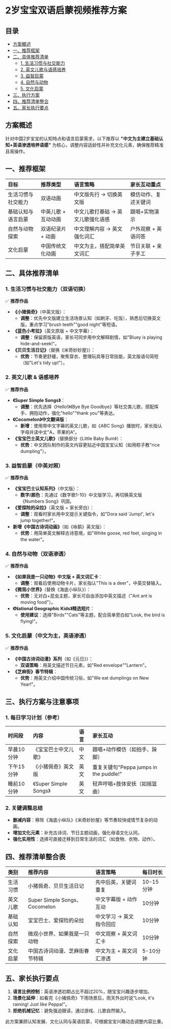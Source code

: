 # 2岁宝宝双语启蒙视频推荐方案

## 目录
- [方案概述](#方案概述)
- [一、推荐框架](#一推荐框架)
- [二、具体推荐清单](#二具体推荐清单)
  - [1. 生活习惯与社交能力](#1-生活习惯与社交能力)
  - [2. 英文儿歌与语感培养](#2-英文儿歌与语感培养)
  - [3. 益智启蒙](#3-益智启蒙)
  - [4. 自然与动物](#4-自然与动物)
  - [5. 文化启蒙](#5-文化启蒙)
- [三、执行方案](#三执行方案)
- [四、推荐清单整合](#四推荐清单整合)
- [五、家长执行要点](#五家长执行要点)

## 方案概述

针对中国2岁宝宝的认知特点和语言启蒙需求，以下推荐以 **"中文为主建立基础认知+英语渗透培养语感"** 为核心，调整内容适龄性并补充文化元素，确保推荐精准且易操作。

## 一、推荐框架

| 目标 | 推荐类型 | 语言策略 | 家长互动重点 |
|:-----|:---------|:---------|:-------------|
| 生活习惯与社交能力 | 双语动画 | 中文版先行 → 切换英文版 | 模仿动作、复述关键词 |
| 基础认知与语言启蒙 | 中英儿歌 + 互动动画 | 中文儿歌打基础 → 英文儿歌强化语感 | 跟唱+实物演示 |
| 自然与动物探索 | 双语纪录片 + 动画 | 中文理解内容 → 英文强化词汇 | 户外观察 + 英语问答 |
| 文化启蒙 | 中国传统文化动画 | 中文为主，搭配简单英文词汇 | 节日关联 + 亲子手工 |

## 二、具体推荐清单

### 1. 生活习惯与社交能力（双语切换）

✅ **推荐作品**  
- **《小猪佩奇》**（中英文版）：  
  - **调整**：优先中文版建立生活场景认知（如刷牙、吃饭），熟悉后切换英文版，重点学习"brush teeth""good night"等短语。  
- **《蓝色小考拉》**（英文原版 + 中文字幕）：  
  - **调整**：保留原版英语，家长可同步用中文解释剧情，如"Bluey is playing hide-and-seek!"。  
- **《贝贝生活日记》**（替换《米奇妙妙屋》）：  
  - **优势**：节奏更舒缓，聚焦穿衣、整理玩具等日常技能，英文版语句简短（如"Let's tidy up!"）。  

### 2. 英文儿歌 & 语感培养

✅ **推荐作品**  
- **《Super Simple Songs》**：  
  - **调整**：优先选择《Hello!》《Bye Bye Goodbye》等社交类儿歌，搭配挥手、拥抱动作，强化"hello""thank you"等表达。  
- **《Cocomelon》中文翻译版**：  
  - **新增**：使用带中文字幕的英文儿歌，如《ABC Song》播放时，家长指认字母并读中文"A，苹果的A"。  
- **《宝宝巴士英文儿歌》**（替换部分《Little Baby Bum》）：  
  - **优势**：中文团队制作的英文内容更贴近中国宝宝认知（如用粽子教"rice dumpling"）。  

### 3. 益智启蒙（中英对照）

✅ **推荐作品**  
- **《宝宝巴士认知系列》**（中文版）：  
  - **数字/颜色**：先通过《数字歌1-10》中文版学习，再切换英文版《Numbers Song》巩固。  
- **《爱探险的朵拉》**（英文版 + 家长旁白）：  
  - **调整**：观看时家长用中文提示关键指令，如"Dora said 'Jump!', let's jump together!"。  
- **新增《中国古诗词动画》**（如《咏鹅》英文版）：  
  - **优势**：用简单英文解释古诗意境，如"White goose, red feet, singing in the water"。  

### 4. 自然与动物（双语渗透）

✅ **推荐作品**  
- **《如果我是一只动物》中文版 + 英文词汇卡**：  
  - **调整**：观看后使用动物卡片，家长指认"This is a deer"，中英交替输入。  
- **《微观小世界》**（替换《海底小纵队》）：  
  - **优势**：无对白+昆虫主题，家长可自由添加中英文描述（"Ant ant is moving food"）。  
- **《National Geographic Kids》精选短片**：  
  - **使用建议**：选择"Birds""Cats"等主题，配合简单旁白如"Look, the bird is flying!"。  

### 5. 文化启蒙（中文为主，英语渗透）

✅ **推荐作品**  
- **《中国古诗词动漫》系列**（如《元日》）：  
  - **双语策略**：用英文描述节日元素，如"Red envelope""Lantern"。  
- **《芝麻街》春节特辑**：  
  - **优势**：用英文介绍中国传统习俗，如"We eat dumplings on New Year!"。  

## 三、执行方案与注意事项

### 1. 每日学习计划（参考）

| 时间段 | 内容 | 语言 | 家长互动 |
|:-------|:-----|:-----|:---------|
| 早晨10分钟 | 《宝宝巴士中文儿歌》 | 中文 | 跟唱+动作模仿（如拍手、跺脚） |
| 下午15分钟 | 《小猪佩奇》英文版 | 英文 | 重复关键句"Peppa jumps in the puddle!" |
| 睡前10分钟 | 《Super Simple Songs》 | 英文 | 轻声哼唱+肢体安抚（如摇篮曲） |

### 2. 关键调整总结

- **删减内容**：移除《海底小纵队》《米奇妙妙屋》等节奏较快或情节复杂的动画。  
- **增加文化元素**：补充古诗词、节日主题动画，强化母语文化认同。  
- **强化实用性**：选择可直接迁移到日常生活的词汇（如食物、衣物、动作）。  

## 四、推荐清单整合表

| 类别 | 推荐内容 | 语言策略 | 每日时长 |
|:-----|:---------|:---------|:---------|
| 生活习惯 | 小猪佩奇、贝贝生活日记 | 先中后英，关键词重复 | 10-15分钟 |
| 英文儿歌 | Super Simple Songs、Cocomelon | 中文字幕版 + 动作互动 | 10分钟 |
| 基础认知 | 宝宝巴士、爱探险的朵拉 | 中文学习 → 英文指令回应 | 10分钟 |
| 自然探索 | 微观小世界、如果我是一只动物 | 中文观察 + 英文词汇卡 | 10分钟 |
| 文化启蒙 | 中国古诗词动漫、芝麻街春节特辑 | 中文为主 + 英文词汇渗透 | 5-10分钟 |

## 五、家长执行要点

1. **语言比例控制**：英语渗透初期占比不超过20%，随宝宝兴趣逐步增加。  
2. **场景化延伸**：如看完《小猪佩奇》下雨场景后，雨天外出时说"Look, it's raining! Just like Peppa!"。  
3. **拒绝机械记忆**：避免强迫跟读，通过游戏、儿歌自然输入。  

此方案兼顾认知发展、文化认同与英语启蒙，可根据宝宝兴趣动态调整内容比重。

